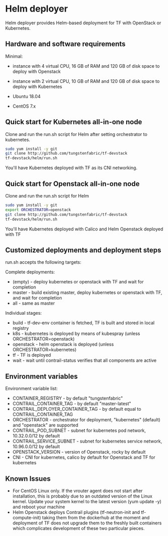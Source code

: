 # Helm deployer

Helm deployer provides Helm-based deployment for TF with OpenStack or Kubernetes.

## Hardware and software requirements

Minimal:

- instance with 4 virtual CPU, 16 GB of RAM and 120 GB of disk space to deploy with Openstack
- instance with 2 virtual CPU, 10 GB of RAM and 120 GB of disk space to deploy with Kubernetes

- Ubuntu 18.04
- CentOS 7.x

## Quick start for Kubernetes all-in-one node

Clone and run the run.sh script for Helm after setting orchestrator to kubernetes.

``` bash
sudo yum install -y git
git clone http://github.com/tungstenfabric/tf-devstack
tf-devstack/helm/run.sh
```

You'll have Kubernetes deployed with TF as its CNI networking.

## Quick start for Openstack all-in-one node

Clone and run the run.sh script for Helm

``` bash
sudo yum install -y git
export ORCHESTRATOR=openstack
git clone http://github.com/tungstenfabric/tf-devstack
tf-devstack/helm/run.sh
```

You'll have Kubernetes deployed with Calico and Helm Openstack deployed with TF

## Customized deployments and deployment steps

run.sh accepts the following targets:

Complete deployments:

- (empty) - deploy kubernetes or openstack with TF and wait for completion
- master - build existing master, deploy kubernetes or openstack with TF, and wait for completion
- all - same as master

Individual stages:

- build - tf-dev-env container is fetched, TF is built and stored in local registry
- k8s - kubernetes is deployed by means of kubespray (unless ORCHESTRATOR=openstack)
- openstack - helm openstack is deployed (unless ORCHESTRATOR=kubernetes)
- tf - TF is deployed
- wait - wait until contrail-status verifies that all components are active

## Environment variables

Environment variable list:

- CONTAINER_REGISTRY - by default "tungstenfabric"
- CONTRAIL_CONTAINER_TAG - by default "master-latest"
- CONTRAIL_DEPLOYER_CONTAINER_TAG - by default equal to CONTRAIL_CONTAINER_TAG
- ORCHESTRATOR - orchestrator for deployment, "kubernetes" (default) and "openstack" are supported
- CONTRAIL_POD_SUBNET - subnet for kubernetes pod network, 10.32.0.0/12 by default
- CONTRAIL_SERVICE_SUBNET - subnet for kubernetes service network, 10.96.0.0/12 by default
- OPENSTACK_VERSION - version of Openstack, rocky by default
- CNI - CNI for kubernetes, calico by default for Openstack and TF for kubernetes

## Known Issues

- For CentOS Linux only. If the vrouter agent does not start after installation, this is probably due to an outdated version of the Linux kernel. Update your system kernel to the latest version (yum update -y) and reboot your machine
- Helm Openstack deploys Contrail plugins (tf-neutron-init and tf-compute-init) taking them from the dockerhub at the moment and deployment of TF does not upgrade them to the freshly built containers which complicates development of these two particular pieces.
